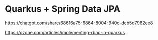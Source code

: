 # Quarkus + Spring Data JPA

https://chatgpt.com/share/68616a75-6864-8004-940c-dcb5d7962ee8

https://dzone.com/articles/implementing-rbac-in-quarkus
